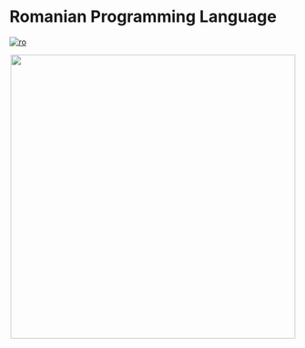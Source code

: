 ﻿# Romanian Programming Language 
[![ro](https://img.shields.io/badge/lang-ro-yellow.svg)](https://github.com/snepsnepy/romanian-programming-language/blob/main/README.ro.md)
<p align="center">
    <img width="500" height="500" src="https://user-images.githubusercontent.com/78075261/209578509-783d7844-a329-49cf-b7f3-a7a3d4176585.png">
</p>

